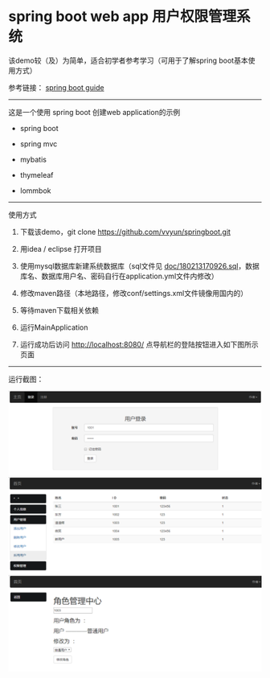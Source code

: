 # spring boot web app 用户权限管理系统

该demo较（及）为简单，适合初学者参考学习（可用于了解spring boot基本使用方式）

参考链接： [spring boot guide](https://spring.io/guides/gs/serving-web-content/)

************
这是一个使用 spring boot 创建web application的示例

- spring boot

- spring mvc

- mybatis

- thymeleaf

- lommbok

************
使用方式

1. 下载该demo，git clone https://github.com/vvyun/springboot.git

2. 用idea / eclipse 打开项目

3. 使用mysql数据库新建系统数据库（sql文件见 [doc/180213170926.sql](doc/180213170926.sql)，数据库名、数据库用户名、密码自行在application.yml文件内修改）

4. 修改maven路径（本地路径，修改conf/settings.xml文件镜像用国内的）

5. 等待maven下载相关依赖

6. 运行MainApplication

7. 运行成功后访问 [http://localhost:8080/](http://localhost:8080/)  点导航栏的登陆按钮进入如下图所示页面

************
运行截图：

![1](doc/1.png)
![2](doc/2.png)
![3](doc/3.png)
